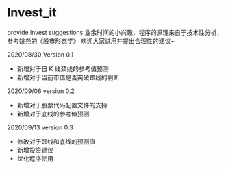 # Invest_it
provide invest suggestions
业余时间的小兴趣，程序的原理来自于技术性分析，参考姚尧的《股市形态学》
欢迎大家试用并提出合理性的建议~

2020/08/30 Version 0.1

+ 新增对于日 K 线颈线的参考值预测
+ 新增对于当前市值是否突破颈线的判断

2020/09/06 version 0.2

+ 新增对于股票代码配置文件的支持
+ 新增对于底线的参考值预测

2020/09/13 version 0.3

+ 修改对于颈线和底线的预测值
+ 新增投资建议
+ 优化程序使用

